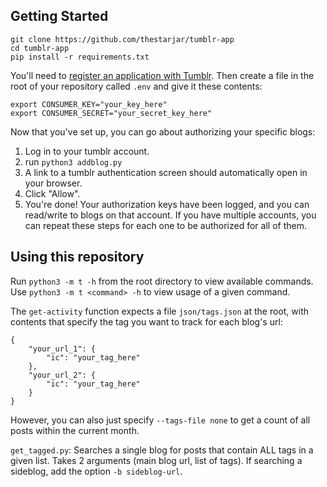 ## Getting Started

```
git clone https://github.com/thestarjar/tumblr-app
cd tumblr-app
pip install -r requirements.txt
```

You'll need to [register an application with Tumblr](https://www.tumblr.com/oauth/apps). Then create a file in the root of your repository called `.env` and give it these contents:

```
export CONSUMER_KEY="your_key_here"
export CONSUMER_SECRET="your_secret_key_here"
```

Now that you've set up, you can go about authorizing your specific blogs:

1. Log in to your tumblr account.
2. run `python3 addblog.py`
3. A link to a tumblr authentication screen should automatically open in your browser.
4. Click "Allow".
5. You're done! Your authorization keys have been logged, and you can read/write to blogs on that account. If you have multiple accounts, you can repeat these steps for each one to be authorized for all of them.

## Using this repository

Run `python3 -m t -h` from the root directory to view available commands. Use `python3 -m t <command> -h` to view usage of a given command.

The `get-activity` function expects a file `json/tags.json` at the root, with contents that specify the tag you want to track for each blog's url:
```
{
    "your_url_1": {
        "ic": "your_tag_here"
    },
    "your_url_2": {
        "ic": "your_tag_here"
    }
}
```

However, you can also just specify `--tags-file none` to get a count of all posts within the current month.

`get_tagged.py`: Searches a single blog for posts that contain ALL tags in a given list. Takes 2 arguments (main blog url, list of tags). If searching a sideblog, add the option `-b sideblog-url`.